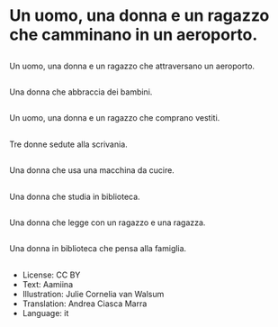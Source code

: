 # Un uomo, una donna e un ragazzo che camminano in un aeroporto.

##
Un uomo, una donna e un ragazzo che attraversano un aeroporto.

##
Una donna che abbraccia dei bambini.

##
Un uomo, una donna e un ragazzo che comprano vestiti.

##
Tre donne sedute alla scrivania.

##
Una donna che usa una macchina da cucire.

##
Una donna che studia in biblioteca.

##
Una donna che legge con un ragazzo e una ragazza.

##
Una donna in biblioteca che pensa alla famiglia.

##
* License: CC BY
* Text: Aamiina
* Illustration: Julie Cornelia van Walsum
* Translation: Andrea Ciasca Marra
* Language: it
